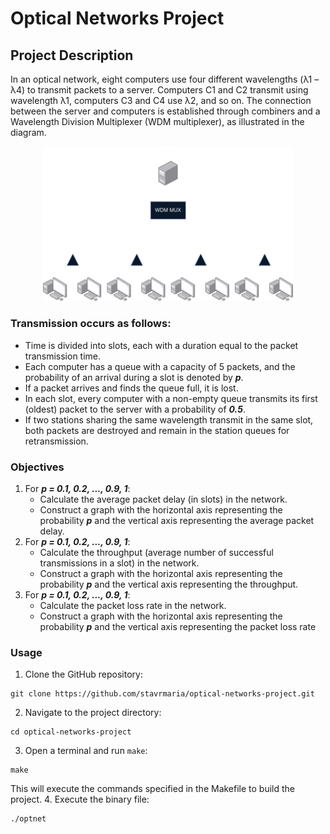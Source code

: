 # Optical Networks Project

## Project Description
In an optical network, eight computers use four different wavelengths (λ1 – λ4) to transmit packets to a server. Computers C1 and C2 transmit using wavelength λ1, computers C3 and C4 use λ2, and so on. The connection between the server and computers is established through combiners and a Wavelength Division Multiplexer (WDM multiplexer), as illustrated in the diagram.

<center>
<img src="opt-net.png" alt="network topology" width="400"/>
</center>

### Transmission occurs as follows:
- Time is divided into slots, each with a duration equal to the packet transmission time.
- Each computer has a queue with a capacity of 5 packets, and the probability of an arrival during a slot is denoted by ***p***.
- If a packet arrives and finds the queue full, it is lost.
- In each slot, every computer with a non-empty queue transmits its first (oldest) packet to the server with a probability of ***0.5***. 
- If two stations sharing the same wavelength transmit in the same slot, both packets are destroyed and remain in the station queues for retransmission.

### Objectives
1. For ***p = 0.1, 0.2, ..., 0.9, 1***:
    - Calculate the average packet delay (in slots) in the network.
    - Construct a graph with the horizontal axis representing the probability ***p*** and the vertical axis representing the average packet delay.
2. For ***p = 0.1, 0.2, ..., 0.9, 1***:
    - Calculate the throughput (average number of successful transmissions in a slot) in the network.
    - Construct a graph with the horizontal axis representing the probability ***p*** and the vertical axis representing the throughput.
3. For ***p = 0.1, 0.2, ..., 0.9, 1***:
    - Calculate the packet loss rate in the network.
    - Construct a graph with the horizontal axis representing the probability ***p*** and the vertical axis representing the packet loss rate

### Usage
1. Clone the GitHub repository:
```
git clone https://github.com/stavrmaria/optical-networks-project.git
```
2. Navigate to the project directory:
```
cd optical-networks-project
```
3. Open a terminal and run `make`:
```
make
```
This will execute the commands specified in the Makefile to build the project.
4. Execute the binary file:
```
./optnet
```